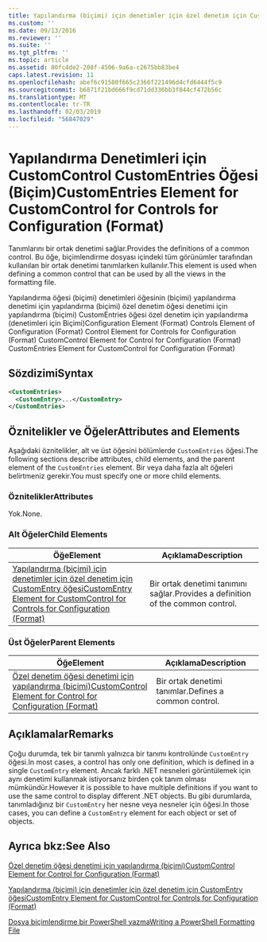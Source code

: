 ```yaml
---
title: Yapılandırma (biçimi) için denetimler için özel denetim için CustomEntries öğesi | Microsoft Docs
ms.custom: ''
ms.date: 09/13/2016
ms.reviewer: ''
ms.suite: ''
ms.tgt_pltfrm: ''
ms.topic: article
ms.assetid: 80fc4de2-208f-4506-9a6a-c2675bb83be4
caps.latest.revision: 11
ms.openlocfilehash: abef6c91500f665c2366f221496d4cfd6444f5c9
ms.sourcegitcommit: b6871f21bd666f9cd71dd336bb3f844cf472b56c
ms.translationtype: MT
ms.contentlocale: tr-TR
ms.lasthandoff: 02/03/2019
ms.locfileid: "56847029"
---
```

# <a name="customentries-element-for-customcontrol-for-controls-for-configuration-format"></a><span data-ttu-id="707fb-102">Yapılandırma Denetimleri için CustomControl CustomEntries Öğesi (Biçim)</span><span class="sxs-lookup"><span data-stu-id="707fb-102">CustomEntries Element for CustomControl for Controls for Configuration (Format)</span></span>

<span data-ttu-id="707fb-103">Tanımlarını bir ortak denetimi sağlar.</span><span class="sxs-lookup"><span data-stu-id="707fb-103">Provides the definitions of a common control.</span></span> <span data-ttu-id="707fb-104">Bu öğe, biçimlendirme dosyası içindeki tüm görünümler tarafından kullanılan bir ortak denetimi tanımlarken kullanılır.</span><span class="sxs-lookup"><span data-stu-id="707fb-104">This element is used when defining a common control that can be used by all the views in the formatting file.</span></span>

<span data-ttu-id="707fb-105">Yapılandırma öğesi (biçimi) denetimleri öğesinin (biçimi) yapılandırma denetimi için yapılandırma (biçimi) özel denetim öğesi denetimi için yapılandırma (biçimi) CustomEntries öğesi özel denetim için yapılandırma (denetimleri için Biçimi)</span><span class="sxs-lookup"><span data-stu-id="707fb-105">Configuration Element (Format) Controls Element of Configuration (Format) Control Element for Controls for Configuration (Format) CustomControl Element for Control for Configuration (Format) CustomEntries Element for CustomControl for Configuration (Format)</span></span>

## <a name="syntax"></a><span data-ttu-id="707fb-106">Sözdizimi</span><span class="sxs-lookup"><span data-stu-id="707fb-106">Syntax</span></span>

```xml
<CustomEntries>
  <CustomEntry>...</CustomEntry>
</CustomEntries>

```

## <a name="attributes-and-elements"></a><span data-ttu-id="707fb-107">Öznitelikler ve Öğeler</span><span class="sxs-lookup"><span data-stu-id="707fb-107">Attributes and Elements</span></span>

<span data-ttu-id="707fb-108">Aşağıdaki öznitelikler, alt ve üst öğesini bölümlerde `CustomEntries` öğesi.</span><span class="sxs-lookup"><span data-stu-id="707fb-108">The following sections describe attributes, child elements, and the parent element of the `CustomEntries` element.</span></span> <span data-ttu-id="707fb-109">Bir veya daha fazla alt öğeleri belirtmeniz gerekir.</span><span class="sxs-lookup"><span data-stu-id="707fb-109">You must specify one or more child elements.</span></span>

### <a name="attributes"></a><span data-ttu-id="707fb-110">Öznitelikler</span><span class="sxs-lookup"><span data-stu-id="707fb-110">Attributes</span></span>

<span data-ttu-id="707fb-111">Yok.</span><span class="sxs-lookup"><span data-stu-id="707fb-111">None.</span></span>

### <a name="child-elements"></a><span data-ttu-id="707fb-112">Alt Öğeler</span><span class="sxs-lookup"><span data-stu-id="707fb-112">Child Elements</span></span>

|<span data-ttu-id="707fb-113">Öğe</span><span class="sxs-lookup"><span data-stu-id="707fb-113">Element</span></span>|<span data-ttu-id="707fb-114">Açıklama</span><span class="sxs-lookup"><span data-stu-id="707fb-114">Description</span></span>|
|-------------|-----------------|
|[<span data-ttu-id="707fb-115">Yapılandırma (biçimi) için denetimler için özel denetim için CustomEntry öğesi</span><span class="sxs-lookup"><span data-stu-id="707fb-115">CustomEntry Element for CustomControl for Controls for Configuration (Format)</span></span>](./customentry-element-for-customcontrol-for-controls-for-configuration-format.md)|<span data-ttu-id="707fb-116">Bir ortak denetimi tanımını sağlar.</span><span class="sxs-lookup"><span data-stu-id="707fb-116">Provides a definition of the common control.</span></span>|

### <a name="parent-elements"></a><span data-ttu-id="707fb-117">Üst Öğeler</span><span class="sxs-lookup"><span data-stu-id="707fb-117">Parent Elements</span></span>

|<span data-ttu-id="707fb-118">Öğe</span><span class="sxs-lookup"><span data-stu-id="707fb-118">Element</span></span>|<span data-ttu-id="707fb-119">Açıklama</span><span class="sxs-lookup"><span data-stu-id="707fb-119">Description</span></span>|
|-------------|-----------------|
|[<span data-ttu-id="707fb-120">Özel denetim öğesi denetimi için yapılandırma (biçimi)</span><span class="sxs-lookup"><span data-stu-id="707fb-120">CustomControl Element for Control for Configuration (Format)</span></span>](./customcontrol-element-for-control-for-controls-for-configuration-format.md)|<span data-ttu-id="707fb-121">Bir ortak denetimi tanımlar.</span><span class="sxs-lookup"><span data-stu-id="707fb-121">Defines a common control.</span></span>|

## <a name="remarks"></a><span data-ttu-id="707fb-122">Açıklamalar</span><span class="sxs-lookup"><span data-stu-id="707fb-122">Remarks</span></span>

<span data-ttu-id="707fb-123">Çoğu durumda, tek bir tanımlı yalnızca bir tanımı kontrolünde `CustomEntry` öğesi.</span><span class="sxs-lookup"><span data-stu-id="707fb-123">In most cases, a control has only one definition, which is defined in a single `CustomEntry` element.</span></span> <span data-ttu-id="707fb-124">Ancak farklı .NET nesneleri görüntülemek için aynı denetimi kullanmak istiyorsanız birden çok tanım olması mümkündür.</span><span class="sxs-lookup"><span data-stu-id="707fb-124">However it is possible to have multiple definitions if you want to use the same control to display different .NET objects.</span></span> <span data-ttu-id="707fb-125">Bu gibi durumlarda, tanımladığınız bir `CustomEntry` her nesne veya nesneler için öğesi.</span><span class="sxs-lookup"><span data-stu-id="707fb-125">In those cases, you can define a `CustomEntry` element for each object or set of objects.</span></span>

## <a name="see-also"></a><span data-ttu-id="707fb-126">Ayrıca bkz:</span><span class="sxs-lookup"><span data-stu-id="707fb-126">See Also</span></span>

[<span data-ttu-id="707fb-127">Özel denetim öğesi denetimi için yapılandırma (biçimi)</span><span class="sxs-lookup"><span data-stu-id="707fb-127">CustomControl Element for Control for Configuration (Format)</span></span>](./customcontrol-element-for-control-for-controls-for-configuration-format.md)

[<span data-ttu-id="707fb-128">Yapılandırma (biçimi) için denetimler için özel denetim için CustomEntry öğesi</span><span class="sxs-lookup"><span data-stu-id="707fb-128">CustomEntry Element for CustomControl for Controls for Configuration (Format)</span></span>](./customentry-element-for-customcontrol-for-controls-for-configuration-format.md)

[<span data-ttu-id="707fb-129">Dosya biçimlendirme bir PowerShell yazma</span><span class="sxs-lookup"><span data-stu-id="707fb-129">Writing a PowerShell Formatting File</span></span>](./writing-a-powershell-formatting-file.md)
